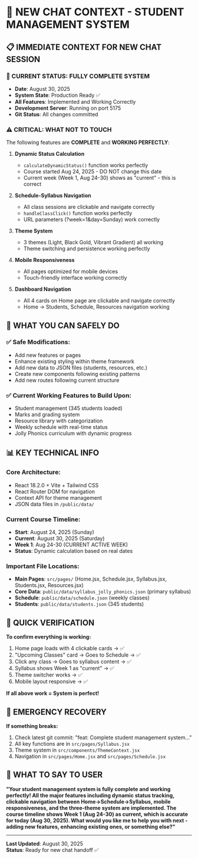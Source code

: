# 🚀 NEW CHAT CONTEXT - STUDENT MANAGEMENT SYSTEM

## 📋 **IMMEDIATE CONTEXT FOR NEW CHAT SESSION**

### **🎯 CURRENT STATUS: FULLY COMPLETE SYSTEM**
- **Date**: August 30, 2025
- **System State**: Production Ready ✅
- **All Features**: Implemented and Working Correctly
- **Development Server**: Running on port 5175
- **Git Status**: All changes committed

### **⚠️ CRITICAL: WHAT NOT TO TOUCH**
The following features are **COMPLETE** and **WORKING PERFECTLY**:

1. **Dynamic Status Calculation** 
   - `calculateDynamicStatus()` function works perfectly
   - Course started Aug 24, 2025 - DO NOT change this date
   - Current week (Week 1, Aug 24-30) shows as "current" - this is correct

2. **Schedule-Syllabus Navigation**
   - All class sessions are clickable and navigate correctly
   - `handleClassClick()` function works perfectly 
   - URL parameters (?week=1&day=Sunday) work correctly

3. **Theme System**
   - 3 themes (Light, Black Gold, Vibrant Gradient) all working
   - Theme switching and persistence working perfectly

4. **Mobile Responsiveness**
   - All pages optimized for mobile devices
   - Touch-friendly interface working correctly

5. **Dashboard Navigation**
   - All 4 cards on Home page are clickable and navigate correctly
   - Home → Students, Schedule, Resources navigation working

## 🔧 **WHAT YOU CAN SAFELY DO**

### **✅ Safe Modifications:**
- Add new features or pages
- Enhance existing styling within theme framework  
- Add new data to JSON files (students, resources, etc.)
- Create new components following existing patterns
- Add new routes following current structure

### **✅ Current Working Features to Build Upon:**
- Student management (345 students loaded)
- Marks and grading system
- Resource library with categorization
- Weekly schedule with real-time status
- Jolly Phonics curriculum with dynamic progress

## 📊 **KEY TECHNICAL INFO**

### **Core Architecture:**
- React 18.2.0 + Vite + Tailwind CSS
- React Router DOM for navigation
- Context API for theme management
- JSON data files in `/public/data/`

### **Current Course Timeline:**
- **Start**: August 24, 2025 (Sunday)
- **Current**: August 30, 2025 (Saturday) 
- **Week 1**: Aug 24-30 (CURRENT ACTIVE WEEK)
- **Status**: Dynamic calculation based on real dates

### **Important File Locations:**
- **Main Pages**: `src/pages/` (Home.jsx, Schedule.jsx, Syllabus.jsx, Students.jsx, Resources.jsx)
- **Core Data**: `public/data/syllabus_jolly_phonics.json` (primary syllabus)
- **Schedule**: `public/data/schedule.json` (weekly classes)
- **Students**: `public/data/students.json` (345 students)

## 🎯 **QUICK VERIFICATION**

**To confirm everything is working:**
1. Home page loads with 4 clickable cards → ✅
2. "Upcoming Classes" card → Goes to Schedule → ✅  
3. Click any class → Goes to syllabus content → ✅
4. Syllabus shows Week 1 as "current" → ✅
5. Theme switcher works → ✅
6. Mobile layout responsive → ✅

**If all above work = System is perfect!**

## 🚨 **EMERGENCY RECOVERY**

**If something breaks:**
1. Check latest git commit: "feat: Complete student management system..."
2. All key functions are in `src/pages/Syllabus.jsx` 
3. Theme system in `src/components/ThemeContext.jsx`
4. Navigation in `src/pages/Home.jsx` and `src/pages/Schedule.jsx`

## 💬 **WHAT TO SAY TO USER**

**"Your student management system is fully complete and working perfectly! All the major features including dynamic status tracking, clickable navigation between Home→Schedule→Syllabus, mobile responsiveness, and the three-theme system are implemented. The course timeline shows Week 1 (Aug 24-30) as current, which is accurate for today (Aug 30, 2025). What would you like me to help you with next - adding new features, enhancing existing ones, or something else?"**

---

**Last Updated**: August 30, 2025  
**Status**: Ready for new chat handoff ✅
